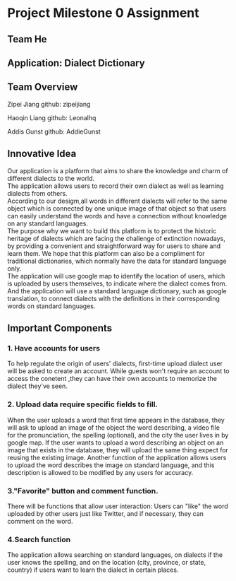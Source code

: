 # Project Milestone 0 Assignment #
## Team He ##
## Application: Dialect Dictionary ##
## Team Overview ##
Zipei Jiang github: zipeijiang

Haoqin Liang github: Leonalhq

Addis Gunst github: AddieGunst
## Innovative Idea ##
Our application is a platform that aims to share the knowledge and charm of different dialects to the world.  
The application allows users to record their own dialect as well as learning dialects from others.  
According to our desigm,all words in different dialects will refer to the same object which is connected by one unique image of that object so that users can easily understand the words and have a connection without knowledge on any standard languages.   
The purpose why we want to build this platform is to protect the historic heritage of dialects which are facing the challenge of extinction nowadays, by providing a convenient and straightforward way for users to share and learn them. We hope that this platform can also be a compliment for traditional dictionaries, which normally have the data for standard language only.  
The application will use google map to identify the location of users, which is uploaded by users themselves, to indicate where the dialect comes from. And the application will use a standard language dictionary, such as google translation, to connect dialects with the definitions in their corresponding words on standard languages.   
## Important Components ##
### 1. Have accounts for users
To help regulate the origin of users' dialects, first-time upload dialect user will be asked to create an account. While guests won't require an account to access the conetent ,they can have their own accounts to memorize the dialect they've seen.  

### 2. Upload data require specific fields to fill.
When the user uploads a word that first time appears in the database, they will ask to upload an image of the object the word describing, a video file for the pronunciation, the spelling (optional), and the city the user lives in by google map. If the user wants to upload a word describing an object on an image that exists in the database, they will upload the same thing expect for reusing the existing image. Another function of the application allows users to upload the word describes the image on standard language, and this description is allowed to be modified by any users for accuracy.

### 3."Favorite" button and comment function.
There will be functions that allow user interaction: Users can "like" the word uploaded by other users just like Twitter, and if necessary, they can comment on the word.

### 4.Search function
The application allows searching on standard languages, on dialects if the user knows the spelling, and on the location (city, province, or state, country) if users want to learn the dialect in certain places.
